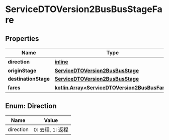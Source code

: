 
# ServiceDTOVersion2BusBusStageFare

## Properties
Name | Type | Description | Notes
------------ | ------------- | ------------- | -------------
**direction** | [**inline**](#DirectionEnum) | 方向性描述 | 
**originStage** | [**ServiceDTOVersion2BusBusStage**](ServiceDTOVersion2BusBusStage.md) |  | 
**destinationStage** | [**ServiceDTOVersion2BusBusStage**](ServiceDTOVersion2BusBusStage.md) |  | 
**fares** | [**kotlin.Array&lt;ServiceDTOVersion2BusBusFare&gt;**](ServiceDTOVersion2BusBusFare.md) | 票價內容 | 


<a name="DirectionEnum"></a>
## Enum: Direction
Name | Value
---- | -----
direction | 0: 去程, 1: 返程



